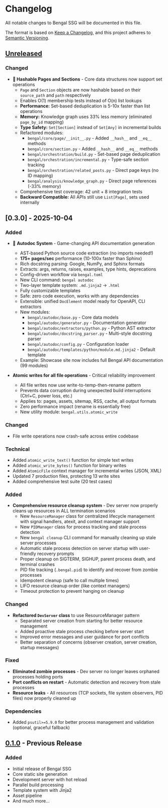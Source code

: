 # Changelog

All notable changes to Bengal SSG will be documented in this file.

The format is based on [Keep a Changelog](https://keepachangelog.com/en/1.0.0/),
and this project adheres to [Semantic Versioning](https://semver.org/spec/v2.0.0.html).

## [Unreleased]

### Changed
- **🔧 Hashable Pages and Sections** - Core data structures now support set operations
  - `Page` and `Section` objects are now hashable based on their `source_path` and `path` respectively
  - Enables O(1) membership tests instead of O(n) list lookups
  - **Performance:** Set-based deduplication is 5-10x faster than list operations
  - **Memory:** Knowledge graph uses 33% less memory (eliminated `page_by_id` mapping)
  - **Type Safety:** `Set[Section]` instead of `Set[Any]` in incremental builds
  - Refactored modules:
    - `bengal/core/page/__init__.py` - Added `__hash__` and `__eq__` methods
    - `bengal/core/section.py` - Added `__hash__` and `__eq__` methods
    - `bengal/orchestration/build.py` - Set-based page deduplication
    - `bengal/orchestration/incremental.py` - Type-safe section tracking
    - `bengal/orchestration/related_posts.py` - Direct page keys (no ID mapping)
    - `bengal/analysis/knowledge_graph.py` - Direct page references (-33% memory)
  - Comprehensive test coverage: 42 unit + 8 integration tests
  - **Backward Compatible:** All APIs still use `List[Page]`, sets used internally

## [0.3.0] - 2025-10-04

### Added
- 🚀 **Autodoc System** - Game-changing API documentation generation
  - AST-based Python source code extraction (no imports needed!)
  - **175+ pages/sec** performance (10-100x faster than Sphinx)
  - Rich docstring parsing: Google, NumPy, and Sphinx formats
  - Extracts: args, returns, raises, examples, type hints, deprecations
  - Config-driven workflow via `bengal.toml`
  - New CLI command: `bengal autodoc`
  - Two-layer template system: `.md.jinja2` → `.html`
  - Fully customizable templates
  - Safe: zero code execution, works with any dependencies
  - Extensible: unified `DocElement` model ready for OpenAPI, CLI extractors
  - New modules:
    - `bengal/autodoc/base.py` - Core data models
    - `bengal/autodoc/generator.py` - Documentation generator
    - `bengal/autodoc/extractors/python.py` - Python AST extractor
    - `bengal/autodoc/docstring_parser.py` - Multi-style docstring parser
    - `bengal/autodoc/config.py` - Configuration loader
    - `bengal/autodoc/templates/python/module.md.jinja2` - Default template
  - Example: Showcase site now includes full Bengal API documentation (99 modules)

- **Atomic writes for all file operations** - Critical reliability improvement
  - All file writes now use write-to-temp-then-rename pattern
  - Prevents data corruption during unexpected build interruptions (Ctrl+C, power loss, etc.)
  - Applies to: pages, assets, sitemap, RSS, cache, all output formats
  - Zero performance impact (rename is essentially free)
  - New utility module: `bengal.utils.atomic_write`

### Changed
- File write operations now crash-safe across entire codebase

### Technical
- Added `atomic_write_text()` function for simple text writes
- Added `atomic_write_bytes()` function for binary writes
- Added `AtomicFile` context manager for incremental writes (JSON, XML)
- Updated 7 production files, protecting 13 write sites
- Added comprehensive test suite (20 test cases)

### Added
- **Comprehensive resource cleanup system** - Dev server now properly cleans up resources in ALL termination scenarios
  - New `ResourceManager` class for centralized lifecycle management with signal handlers, atexit, and context manager support
  - New `PIDManager` class for process tracking and stale process detection
  - New `bengal cleanup` CLI command for manually cleaning up stale server processes
  - Automatic stale process detection on server startup with user-friendly recovery prompts
  - Proper cleanup on SIGTERM, SIGHUP, parent process death, and terminal crashes
  - PID file tracking (`.bengal.pid`) to identify and recover from zombie processes
  - Idempotent cleanup (safe to call multiple times)
  - LIFO resource cleanup order (like context managers)
  - Timeout protection to prevent hanging on cleanup

### Changed
- **Refactored `DevServer` class** to use ResourceManager pattern
  - Separated server creation from starting for better resource management
  - Added proactive stale process checking before server start
  - Improved error messages and user guidance for port conflicts
  - Better separation of concerns (observer creation, server creation, startup messages)

### Fixed
- **Eliminated zombie processes** - Dev server no longer leaves orphaned processes holding ports
- **Port conflicts on restart** - Automatic detection and recovery from stale processes
- **Resource leaks** - All resources (TCP sockets, file system observers, PID files) now properly cleaned up

### Dependencies
- Added `psutil>=5.9.0` for better process management and validation (optional, graceful fallback)

## [0.1.0] - Previous Release

### Added
- Initial release of Bengal SSG
- Core static site generation
- Development server with hot reload
- Parallel build processing
- Template system with Jinja2
- Asset pipeline
- And much more...

[Unreleased]: https://github.com/bengal-ssg/bengal/compare/v0.1.0...HEAD
[0.1.0]: https://github.com/bengal-ssg/bengal/releases/tag/v0.1.0
